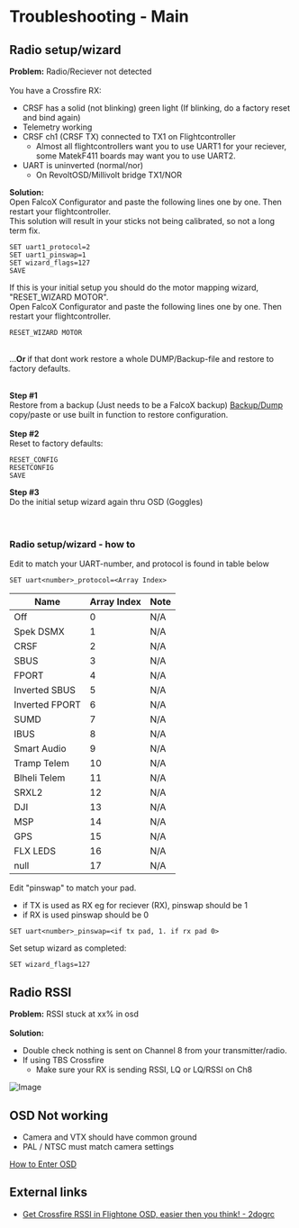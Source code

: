 # Troubleshooting - Main



## Radio setup/wizard

<b>Problem:</b> Radio/Reciever not detected</br>
</br>
You have a Crossfire RX:
- CRSF has a solid (not blinking) green light (If blinking, do a factory reset and bind again)
- Telemetry working
- CRSF ch1 (CRSF TX) connected to TX1 on Flightcontroller
    - Almost all flightcontrollers want you to use UART1 for your reciever, some MatekF411 boards may want you to use UART2.
- UART is uninverted (normal/nor)
    - On RevoltOSD/Millivolt bridge TX1/NOR

<b>Solution:</b></br>
Open FalcoX Configurator and paste the following lines one by one. Then restart your flightcontroller.</br>
This solution will result in your sticks not being calibrated, so not a long term fix.</br>

```
SET uart1_protocol=2
SET uart1_pinswap=1
SET wizard_flags=127
SAVE

```

If this is your initial setup you should do the motor mapping wizard,  "RESET_WIZARD MOTOR".</br>
Open FalcoX Configurator and paste the following lines one by one. Then restart your flightcontroller.
```
RESET_WIZARD MOTOR
```
</br>
...<b>Or </b>if that dont work restore a whole DUMP/Backup-file and restore to factory defaults.
</br>
</br>

<b>Step #1</b></br>
Restore from a backup (Just needs to be a FalcoX backup) [Backup/Dump](https://github.com/fl1wiki-mrteel/FlightOneWiki/blob/main/DUMPS/H7.txt) </br>
copy/paste or use built in function to restore configuration.
</br>
</br>
<b>Step #2</b></br>
Reset to factory defaults:</br>
```
RESET_CONFIG
RESETCONFIG
SAVE

```
<b>Step #3</b></br>
Do the initial setup wizard again thru OSD (Goggles)
</br>
</br>
</br>
### Radio setup/wizard - how to

Edit to match your UART-number, and protocol is found in table below

```
SET uart<number>_protocol=<Array Index>
```

Name | Array Index | Note
----- | ----- | -----
Off | 0 | N/A
Spek DSMX | 1 | N/A
CRSF | 2 | N/A
SBUS | 3 | N/A
FPORT | 4 | N/A
Inverted SBUS | 5 | N/A
Inverted FPORT | 6 | N/A
SUMD | 7 | N/A
IBUS | 8 | N/A
Smart Audio | 9 | N/A
Tramp Telem | 10 | N/A
Blheli Telem | 11 | N/A
SRXL2 | 12 | N/A
DJI | 13 | N/A
MSP | 14 | N/A
GPS | 15 | N/A
FLX LEDS | 16 | N/A
null | 17 | N/A


Edit "pinswap" to match your pad.
- if TX is used as RX eg for reciever (RX), pinswap should be 1
- if RX is used pinswap should be 0

```
SET uart<number>_pinswap=<if tx pad, 1. if rx pad 0>
```

Set setup wizard as completed:
```
SET wizard_flags=127
```


## Radio RSSI

<b>Problem:</b> RSSI stuck at xx% in osd </br>
</br>
<b>Solution:</b></br>
- Double check nothing is sent on Channel 8 from your transmitter/radio.
- If using TBS Crossfire
    - Make sure your RX is sending RSSI, LQ or LQ/RSSI on Ch8

![Image](https://github.com/fl1wiki-mrteel/FlightOneWiki/blob/main/IMG/CRSF_NANO_CH8.JPG)


## OSD Not working

- Camera and VTX should have common ground
- PAL / NTSC must match camera settings

[How to Enter OSD](https://github.com/fl1wiki-mrteel/FlightOneWiki/blob/main/InitialSetup/OSD.md)


## External links
- [Get Crossfire RSSI in Flightone OSD, easier then you think! - 2dogrc](https://www.youtube.com/watch?v=3qxWdBMQSNU)




 